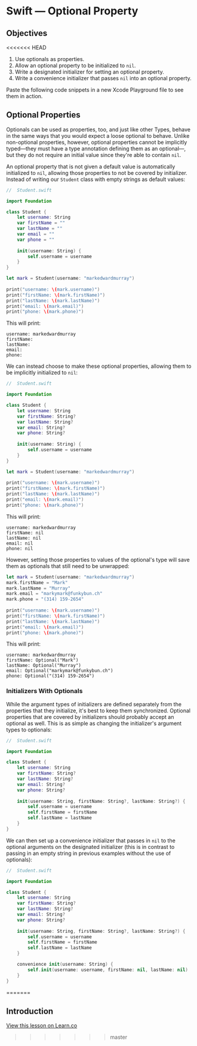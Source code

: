 # Swift — Optional Property

## Objectives

<<<<<<< HEAD
1. Use optionals as properties.
2. Allow an optional property to be initialized to `nil`.
3. Write a designated initializer for setting an optional property.
4. Write a convenience initializer that passes `nil` into an optional property.


Paste the following code snippets in a new Xcode Playground file to see them in action.

## Optional Properties

Optionals can be used as properties, too, and just like other Types, behave in the same ways that you would expect a loose optional to behave. Unlike non-optional properties, however, optional properties cannot be implicitly typed—they must have a type annotation defining them as an optional—, but they do not require an initial value since they're able to contain `nil`.

An optional property that is not given a default value is automatically initialized to `nil`, allowing those properties to not be covered by initializer. Instead of writing our `Student` class with empty strings as default values:

```swift
//  Student.swift

import Foundation

class Student {
    let username: String
    var firstName = ""
    var lastName = ""
    var email = ""
    var phone = ""
    
    init(username: String) {
        self.username = username
    }
}
```

```swift
let mark = Student(username: "markedwardmurray")
         
print("username: \(mark.username)")
print("firstName: \(mark.firstName)")
print("lastName: \(mark.lastName)")
print("email: \(mark.email)")
print("phone: \(mark.phone)")
```
This will print:

```
username: markedwardmurray
firstName: 
lastName: 
email: 
phone: 
```
We can instead choose to make these optional properties, allowing them to be implicitly initialized to `nil`:

```swift
//  Student.swift

import Foundation

class Student {
    let username: String
    var firstName: String?
    var lastName: String?
    var email: String?
    var phone: String?
    
    init(username: String) {
        self.username = username
    }
}
```

```swift
let mark = Student(username: "markedwardmurray")
         
print("username: \(mark.username)")
print("firstName: \(mark.firstName)")
print("lastName: \(mark.lastName)")
print("email: \(mark.email)")
print("phone: \(mark.phone)")
```
This will print:

```
username: markedwardmurray
firstName: nil
lastName: nil
email: nil
phone: nil
```

However, setting those properties to values of the optional's type will save them as optionals that still need to be unwrapped:

```swift
let mark = Student(username: "markedwardmurray")
mark.firstName = "Mark"
mark.lastName = "Murray"
mark.email = "markymark@funkybun.ch"
mark.phone = "(314) 159-2654"
         
print("username: \(mark.username)")
print("firstName: \(mark.firstName)")
print("lastName: \(mark.lastName)")
print("email: \(mark.email)")
print("phone: \(mark.phone)")
```
This will print:

```
username: markedwardmurray
firstName: Optional("Mark")
lastName: Optional("Murray")
email: Optional("markymark@funkybun.ch")
phone: Optional("(314) 159-2654")
```

### Initializers With Optionals

While the argument types of initializers are defined separately from the properties that they initialize, it's best to keep them synchronized. Optional properties that are covered by initializers should probably accept an optional as well. This is as simple as changing the initializer's argument types to optionals:

```swift
//  Student.swift

import Foundation

class Student {
    let username: String
    var firstName: String?
    var lastName: String?
    var email: String?
    var phone: String?
    
    init(username: String, firstName: String?, lastName: String?) {
        self.username = username
        self.firstName = firstName
        self.lastName = lastName
    }
}
```
We can then set up a convenience initializer that passes in `nil` to the optional arguments on the designated initializer (this is in contrast to passing in an empty string in previous examples without the use of optionals):

```swift
//  Student.swift

import Foundation

class Student {
    let username: String
    var firstName: String?
    var lastName: String?
    var email: String?
    var phone: String?
    
    init(username: String, firstName: String?, lastName: String?) {
        self.username = username
        self.firstName = firstName
        self.lastName = lastName
    }

    convenience init(username: String) {
        self.init(username: username, firstName: nil, lastName: nil)
    }
}
```
=======
## Introduction
<a href='https://learn.co/lessons/swift-optional-property' data-visibility='hidden'>View this lesson on Learn.co</a>
>>>>>>> master
